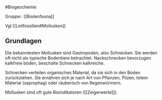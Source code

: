 #Biogeochemie

Gruppe:: [[Bodenfauna]]

Vgl [[Leitfossilien#Mollusken]]

## Grundlagen

Die bekanntesten Mollusken sind Gastropoden, also Schnecken. Sie werden oft nicht als typische Bodentiere betrachtet. Nackschnecken bevorzugen kalkfreie böden, beschalte Schnecken kalkreiche.

Schnecken verteilen organisches Material, da sie sich in den Boden zurückziehen. Sie ernähren sich je nach Art von Pflanzen, Pilzen, totem Material (saprophag) oder räuberisch von Regenwürmern.

Mollusken sind oft gute Bioindikatoren ([[Zeigerwerte]]).

